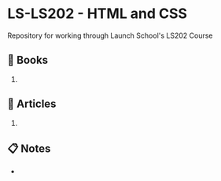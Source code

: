 # LS-LS202 - HTML and CSS
Repository for working through Launch School's LS202 Course

## :green_book: Books
1. 
## :memo: Articles
1. 

## :clipboard: Notes
- 